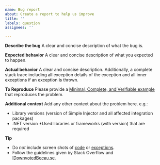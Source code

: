 ```yaml
---
name: Bug report
about: Create a report to help us improve
title: ''
labels: question
assignees: ''

---
```


**Describe the bug**
A clear and concise description of what the bug is.

**Expected behavior**
A clear and concise description of what you expected to happen.

**Actual behavior**
A clear and concise description. Additionally, a complete stack trace including all exception details of the exception and all inner exceptions if an exception is thrown.

**To Reproduce**
Please provide a [Minimal, Complete, and Verifiable example](https://stackoverflow.com/help/mcve) that reproduces the problem.

**Additional context**
Add any other context about the problem here. e.g.:
* Library versions (version of Simple Injector and all affected integration packages)
* .NET version
*Used libraries or frameworks (with version) that are required

**Tip**
* Do *not* include screen shots of [code](https://idownvotedbecau.se/imageofcode) or [exceptions](https://idownvotedbecau.se/imageofanexception/).
* Follow the guidelines given by Stack Overflow and [IDownvotedBecau.se](https://idownvotedbecau.se/).
